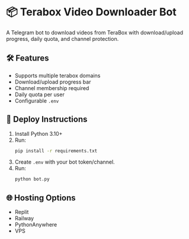 # 📦 Terabox Video Downloader Bot

A Telegram bot to download videos from TeraBox with download/upload progress, daily quota, and channel protection.

## 🛠 Features
- Supports multiple terabox domains
- Download/upload progress bar
- Channel membership required
- Daily quota per user
- Configurable `.env`

## 🚀 Deploy Instructions
1. Install Python 3.10+
2. Run:
   ```bash
   pip install -r requirements.txt
   ```
3. Create `.env` with your bot token/channel.
4. Run:
   ```bash
   python bot.py
   ```

## 🌐 Hosting Options
- Replit
- Railway
- PythonAnywhere
- VPS
